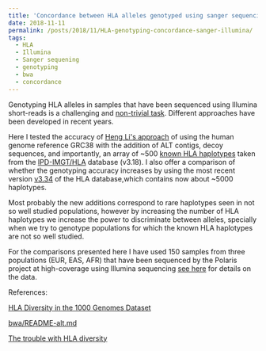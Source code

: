 ```yaml
---
title: 'Concordance between HLA alleles genotyped using sanger sequencing and Illumina short-reads via Heng Li bwa-alt pipeline'
date: 2018-11-11
permalink: /posts/2018/11/HLA-genotyping-concordance-sanger-illumina/
tags:
  - HLA
  - Illumina
  - Sanger sequening
  - genotyping
  - bwa
  - concordance
---
```


Genotyping HLA alleles in samples that have been sequenced using Illumina short-reads is a challenging and [non-trivial task](http://genestogenomes.org/the-trouble-with-hla-diversity/). Different approaches have been developed in recent years. 

Here I tested the accuracy of [Heng Li's approach](https://github.com/lh3/bwa/blob/master/README-alt.md#hla-typing) of using the human genome reference GRC38 with the addition of ALT contigs, decoy sequences, and importantly, an array of ~500 [known HLA haplotypes](https://www.ebi.ac.uk/ipd/imgt/hla/docs/version_r3180.html) taken from the [IPD-IMGT/HLA](https://www.ebi.ac.uk/ipd/imgt/hla/) database (v3.18). I also offer a comparison of whether the genotyping accuracy increases by using the most recent version [v3.34](https://www.ebi.ac.uk/ipd/imgt/hla/docs/version_r3340.html) of the HLA database,which contains now about ~5000 haplotypes. 

Most probably the new additions correspond to rare haplotypes seen in not so well studied populations, however by increasing the number of HLA haplotypes we increase the power to discriminate between alleles, specially when we try to genotype populations for which the known HLA haplotypes are not so well studied. 

For the comparisons presented here I have used 150 samples from three populations (EUR, EAS, AFR) that have been sequenced by the Polaris project at high-coverage using Illumina sequencing [see here](https://jrodrigoflores.com/posts/2018/11/Polaris-project-diversity-panel/) for details on the data.


References:

[HLA Diversity in the 1000 Genomes Dataset](https://journals.plos.org/plosone/article?id=10.1371/journal.pone.0097282)

[bwa/README-alt.md](https://github.com/lh3/bwa/blob/master/README-alt.md#hla-typing)

[The trouble with HLA diversity](http://genestogenomes.org/the-trouble-with-hla-diversity/)
